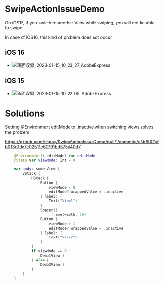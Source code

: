 # SwipeActionIssueDemo

On iOS15, if you switch to another View while swiping, you will not be able to swipe

In case of iOS16, this kind of problem does not occur


## iOS 16
- ![画面収録_2023-01-15_10_23_27_AdobeExpress](https://user-images.githubusercontent.com/1954611/212504669-cf05fb27-82aa-4269-89ea-234f022d7b5b.gif)


## iOS 15
- ![画面収録_2023-01-15_10_22_05_AdobeExpress](https://user-images.githubusercontent.com/1954611/212504665-d09fae4f-6060-4a8d-8172-1916745a6e6f.gif)


# Solutions

Setting @Environment editMode to .inactive when switching views solves the problem

https://github.com/tinpay/SwipeActionIssueDemo/pull/1/commits/e3bf597efb013d1de7c02511e62791bd575d40d7

```swift
    @Environment(\.editMode) var editMode
    @State var viewMode: Int = 0

    var body: some View {
        VStack {
            HStack {
                Button {
                    viewMode = 0
                    editMode?.wrappedValue = .inactive
                } label: {
                    Text("View1")
                }
                Spacer()
                    .frame(width: 30)
                Button {
                    viewMode = 1
                    editMode?.wrappedValue = .inactive
                } label: {
                    Text("View2")
                }
            }
            if viewMode == 0 {
                Demo1View()
            } else {
                Demo2View()
            }
        }
    }
```
